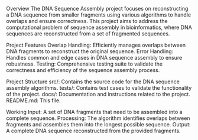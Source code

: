 Overview
The DNA Sequence Assembly project focuses on reconstructing a DNA sequence from smaller fragments using various algorithms to handle overlaps and ensure correctness. This project aims to address the computational problem of sequence assembly in bioinformatics, where DNA sequences are reconstructed from a set of fragmented sequences.

Project Features
Overlap Handling: Efficiently manages overlaps between DNA fragments to reconstruct the original sequence.
Error Handling: Handles common and edge cases in DNA sequence assembly to ensure robustness.
Testing: Comprehensive testing suite to validate the correctness and efficiency of the sequence assembly process.

Project Structure
src/: Contains the source code for the DNA sequence assembly algorithms.
tests/: Contains test cases to validate the functionality of the project.
docs/: Documentation and instructions related to the project.
README.md: This file.

Working
Input: A set of DNA fragments that need to be assembled into a complete sequence.
Processing: The algorithm identifies overlaps between fragments and assembles them into the longest possible sequence.
Output: A complete DNA sequence reconstructed from the provided fragments.
